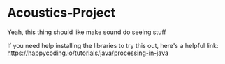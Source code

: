 # Acoustics-Project
Yeah, this thing should like make sound do seeing stuff

If you need help installing the libraries to try this out, here's a helpful link: https://happycoding.io/tutorials/java/processing-in-java
